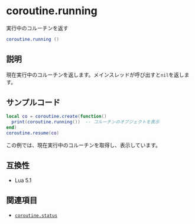 # coroutine.running

実行中のコルーチンを返す

```lua
coroutine.running ()
```

## 説明

現在実行中のコルーチンを返します。メインスレッドが呼び出すと`nil`を返します。

## サンプルコード

```lua
local co = coroutine.create(function()
  print(coroutine.running())  -- コルーチンのオブジェクトを表示
end)
coroutine.resume(co)
```

この例では、現在実行中のコルーチンを取得し、表示しています。

## 互換性

- Lua 5.1

## 関連項目

- [`coroutine.status`](status.md)